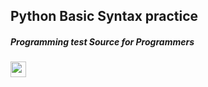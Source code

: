 ## Python Basic Syntax practice

<h5>Programming test Source for Programmers</h5>
<img class="pythonIcon" src ="https://github-production-user-asset-6210df.s3.amazonaws.com/120657616/314373250-9cc2415b-8205-48c0-baf5-da051c24fe78.png?X-Amz-Algorithm=AWS4-HMAC-SHA256&X-Amz-Credential=AKIAVCODYLSA53PQK4ZA%2F20240320%2Fus-east-1%2Fs3%2Faws4_request&X-Amz-Date=20240320T034844Z&X-Amz-Expires=300&X-Amz-Signature=61deb67bb38bdeb2a526aba9c9b42b1275f7eefd816dce91760b5fe3c2712ed1&X-Amz-SignedHeaders=host&actor_id=120657616&key_id=0&repo_id=763864478" width = 25px, height = 25px/>
